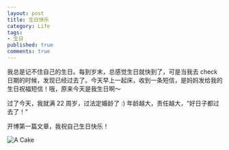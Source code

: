```yaml
---
layout: post
title: 生日快乐
category: Life
tags:
- 生日
published: true
comments: true
---
```


我总是记不住自己的生日。每到岁末，总感觉生日就快到了，可是当我去 check 日期的时候，发现已经过去了。今天早上一起床，收到一条短信，是妈妈发给我的生日祝福短信！哦，原来今天是我生日啊～

过了今天，我就满 22 周岁，过法定婚龄了 :) 年龄越大，责任越大，“好日子都过去了！”

开博第一篇文章，我祝自己生日快乐！

![A Cake](http://i1171.photobucket.com/albums/r546/xiaoyong/cake.gif)
